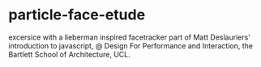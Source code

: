 # particle-face-etude
excersice with a lieberman inspired facetracker part of Matt Deslauriers' introduction to javascript, @ Design For Performance and Interaction, the Bartlett School of Architecture, UCL.
